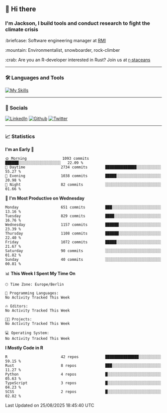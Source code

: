 ## :wave: Hi there
### I'm Jackson, I build tools and conduct research to fight the climate crisis
<p> :briefcase: Software engineering manager at <a href="https://rmi.org/" alt="RMI">RMI</a></p>
<p> :mountain: Environmentalist, snowboarder, rock-climber</p>
<p> :crab: Are you an R-developer interested in Rust? Join us at <a href="https://github.com/r-staceans" alt="r-staceans">r-staceans</a></p>

---

### :hammer_and_wrench: Languages and Tools

[![My Skills](https://skillicons.dev/icons?i=r,python,rust,docker,svelte,js,neovim,azure,postgresql,kubernetes,html,css&perline=6&theme=dark)](https://skillicons.dev)

---

### :iphone: Socials

[![LinkedIn](https://skillicons.dev/icons?i=linkedin&theme=dark)](https://www.linkedin.com/in/jackson-hoffart/) 
[![Github](https://skillicons.dev/icons?i=github&theme=dark)](https://github.com/jdhoffa) 
[![Twitter](https://skillicons.dev/icons?i=twitter&theme=dark)](https://twitter.com/jdhoffart) 

---

### :chart_with_upwards_trend: Statistics

 
<!--START_SECTION:waka-->
**I'm an Early 🐤** 

```text
🌞 Morning                1093 commits        ██████░░░░░░░░░░░░░░░░░░░   22.09 % 
🌆 Daytime                2734 commits        ██████████████░░░░░░░░░░░   55.27 % 
🌃 Evening                1038 commits        █████░░░░░░░░░░░░░░░░░░░░   20.98 % 
🌙 Night                  82 commits          ░░░░░░░░░░░░░░░░░░░░░░░░░   01.66 % 
```
📅 **I'm Most Productive on Wednesday** 

```text
Monday                   651 commits         ███░░░░░░░░░░░░░░░░░░░░░░   13.16 % 
Tuesday                  829 commits         ████░░░░░░░░░░░░░░░░░░░░░   16.76 % 
Wednesday                1157 commits        ██████░░░░░░░░░░░░░░░░░░░   23.39 % 
Thursday                 1108 commits        ██████░░░░░░░░░░░░░░░░░░░   22.40 % 
Friday                   1072 commits        █████░░░░░░░░░░░░░░░░░░░░   21.67 % 
Saturday                 90 commits          ░░░░░░░░░░░░░░░░░░░░░░░░░   01.82 % 
Sunday                   40 commits          ░░░░░░░░░░░░░░░░░░░░░░░░░   00.81 % 
```


📊 **This Week I Spent My Time On** 

```text
🕑︎ Time Zone: Europe/Berlin

💬 Programming Languages: 
No Activity Tracked This Week

🔥 Editors: 
No Activity Tracked This Week

🐱‍💻 Projects: 
No Activity Tracked This Week

💻 Operating System: 
No Activity Tracked This Week
```

**I Mostly Code in R** 

```text
R                        42 repos            ███████████████░░░░░░░░░░   59.15 % 
Rust                     8 repos             ███░░░░░░░░░░░░░░░░░░░░░░   11.27 % 
Python                   4 repos             █░░░░░░░░░░░░░░░░░░░░░░░░   05.63 % 
TypeScript               3 repos             █░░░░░░░░░░░░░░░░░░░░░░░░   04.23 % 
SCSS                     2 repos             █░░░░░░░░░░░░░░░░░░░░░░░░   02.82 % 
```




 Last Updated on 25/08/2025 18:45:40 UTC
<!--END_SECTION:waka-->
